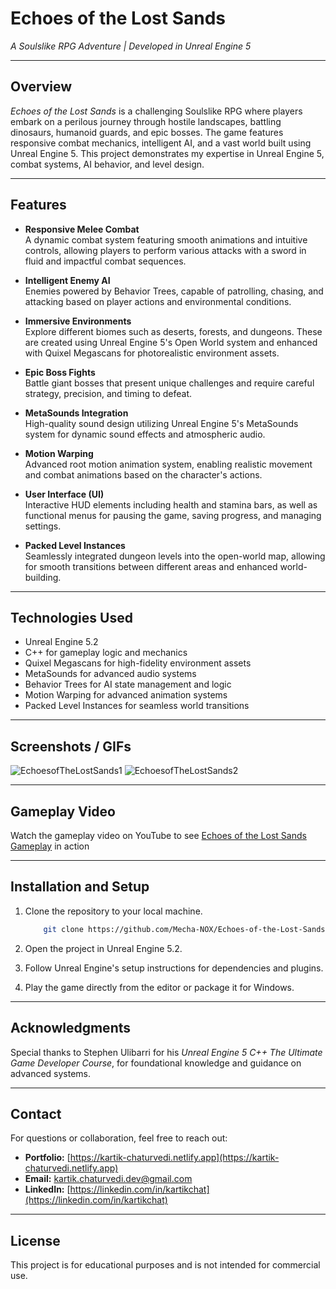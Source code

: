 # **Echoes of the Lost Sands**

*A Soulslike RPG Adventure | Developed in Unreal Engine 5*

---

## **Overview**

*Echoes of the Lost Sands* is a challenging Soulslike RPG where players embark on a perilous journey through hostile landscapes, battling dinosaurs, humanoid guards, and epic bosses. The game features responsive combat mechanics, intelligent AI, and a vast world built using Unreal Engine 5. This project demonstrates my expertise in Unreal Engine 5, combat systems, AI behavior, and level design.

---

## **Features**

- **Responsive Melee Combat**  
  A dynamic combat system featuring smooth animations and intuitive controls, allowing players to perform various attacks with a sword in fluid and impactful combat sequences.  

- **Intelligent Enemy AI**  
  Enemies powered by Behavior Trees, capable of patrolling, chasing, and attacking based on player actions and environmental conditions.  

- **Immersive Environments**  
  Explore different biomes such as deserts, forests, and dungeons. These are created using Unreal Engine 5's Open World system and enhanced with Quixel Megascans for photorealistic environment assets.  

- **Epic Boss Fights**  
  Battle giant bosses that present unique challenges and require careful strategy, precision, and timing to defeat.  

- **MetaSounds Integration**  
  High-quality sound design utilizing Unreal Engine 5's MetaSounds system for dynamic sound effects and atmospheric audio.  

- **Motion Warping**  
  Advanced root motion animation system, enabling realistic movement and combat animations based on the character's actions.  

- **User Interface (UI)**  
  Interactive HUD elements including health and stamina bars, as well as functional menus for pausing the game, saving progress, and managing settings.  

- **Packed Level Instances**  
  Seamlessly integrated dungeon levels into the open-world map, allowing for smooth transitions between different areas and enhanced world-building.

---

## **Technologies Used**

- Unreal Engine 5.2  
- C++ for gameplay logic and mechanics  
- Quixel Megascans for high-fidelity environment assets  
- MetaSounds for advanced audio systems  
- Behavior Trees for AI state management and logic  
- Motion Warping for advanced animation systems  
- Packed Level Instances for seamless world transitions  

---

## **Screenshots / GIFs**

![EchoesofTheLostSands1](https://github.com/Mecha-NOX/Crimson-Reign/blob/a25e80371f11529981b74ab1a8296420be9e41f4/GIFs/Crimson-Reign_Second.gif)
![EchoesofTheLostSands2](https://github.com/Mecha-NOX/Crimson-Reign/blob/a25e80371f11529981b74ab1a8296420be9e41f4/GIFs/Crimson-Reign_Third.gif)

---

## **Gameplay Video**  

Watch the gameplay video on YouTube to see [Echoes of the Lost Sands Gameplay](https://youtu.be/lVcxVkBG1_8) in action

---

## **Installation and Setup**

1. Clone the repository to your local machine.  

    ```bash
        git clone https://github.com/Mecha-NOX/Echoes-of-the-Lost-Sands.git
    ```

2. Open the project in Unreal Engine 5.2.  
3. Follow Unreal Engine's setup instructions for dependencies and plugins.  
4. Play the game directly from the editor or package it for Windows.

---

## **Acknowledgments**

Special thanks to Stephen Ulibarri for his *Unreal Engine 5 C++ The Ultimate Game Developer Course*, for foundational knowledge and guidance on advanced systems.

---

## **Contact**

For questions or collaboration, feel free to reach out:

- **Portfolio:** [https://kartik-chaturvedi.netlify.app](https://kartik-chaturvedi.netlify.app)  
- **Email:** <kartik.chaturvedi.dev@gmail.com>  
- **LinkedIn:** [https://linkedin.com/in/kartikchat](https://linkedin.com/in/kartikchat)

---

## **License**

This project is for educational purposes and is not intended for commercial use.
